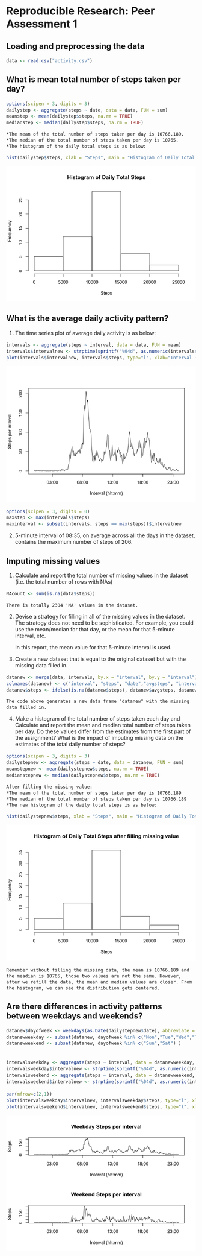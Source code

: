 # Reproducible Research: Peer Assessment 1


## Loading and preprocessing the data

```r
data <- read.csv("activity.csv")
```



## What is mean total number of steps taken per day?

```r
options(scipen = 3, digits = 3)
dailystep <- aggregate(steps ~ date, data = data, FUN = sum)
meanstep <- mean(dailystep$steps, na.rm = TRUE)
medianstep <- median(dailystep$steps, na.rm = TRUE)
```

    *The mean of the total number of steps taken per day is 10766.189.    
    *The median of the total number of steps taken per day is 10765.    
    *The histogram of the daily total steps is as below:


```r
hist(dailystep$steps, xlab = "Steps", main = "Histogram of Daily Total Steps")
```

![](PA1_template_files/figure-html/unnamed-chunk-3-1.png)

## What is the average daily activity pattern?

1. The time series plot of average daily activity is as below:


```r
intervals <- aggregate(steps ~ interval, data = data, FUN = mean)
intervals$intervalnew <- strptime(sprintf("%04d", as.numeric(intervals$interval)), format="%H%M")
plot(intervals$intervalnew, intervals$steps, type="l", xlab="Interval (hh:mm)", ylab="Steps per interval")
```

![](PA1_template_files/figure-html/unnamed-chunk-4-1.png)

```r
options(scipen = 3, digits = 0)
maxstep <- max(intervals$steps)
maxinterval <- subset(intervals, steps == max(steps))$intervalnew
```

2. 5-minute interval of 08:35, on average across all the days in the dataset, contains the maximum number of steps of 206. 


## Imputing missing values


1. Calculate and report the total number of missing values in the dataset (i.e. the total number of rows with NAs)


```r
NAcount <- sum(is.na(data$steps))
```

    There is totally 2304 'NA' values in the dataset.


2. Devise a strategy for filling in all of the missing values in the dataset. The strategy does not need to be sophisticated. For example, you could use the mean/median for that day, or the mean for that 5-minute interval, etc.


    In this report, the mean value for that 5-minute interval is used.
    
3. Create a new dataset that is equal to the original dataset but with the missing data filled in.


```r
datanew <- merge(data, intervals, by.x = "interval", by.y = "interval")
colnames(datanew) <- c("interval", "steps", "date","avgsteps", "intervalnew")
datanew$steps <- ifelse(is.na(datanew$steps), datanew$avgsteps, datanew$steps)
```

    The code above generates a new data frame "datanew" with the missing data filled in.



4. Make a histogram of the total number of steps taken each day and Calculate and report the mean and median total number of steps taken per day. Do these values differ from the estimates from the first part of the assignment? What is the impact of imputing missing data on the estimates of the total daily number of steps?


```r
options(scipen = 3, digits = 3)
dailystepnew <- aggregate(steps ~ date, data = datanew, FUN = sum)
meanstepnew <- mean(dailystepnew$steps, na.rm = TRUE)
medianstepnew <- median(dailystepnew$steps, na.rm = TRUE)
```
    After filling the missing value:    
    *The mean of the total number of steps taken per day is 10766.189    
    *The median of the total number of steps taken per day is 10766.189    
    *The new histogram of the daily total steps is as below:


```r
hist(dailystepnew$steps, xlab = "Steps", main = "Histogram of Daily Total Steps after filling missing value")
```

![](PA1_template_files/figure-html/unnamed-chunk-8-1.png)

    Remember without filling the missing data, the mean is 10766.189 and the meadian is 10765, those two values are not the same. However, after we refill the data, the mean and median values are closer. From the histogram, we can see the distribution gets centered.


## Are there differences in activity patterns between weekdays and weekends?


```r
datanew$dayofweek <- weekdays(as.Date(dailystepnew$date), abbreviate = TRUE) 
datanewweekday <- subset(datanew, dayofweek %in% c("Mon","Tue","Wed","Thu","Fri") ) 
datanewweekend <- subset(datanew, dayofweek %in% c("Sun","Sat") ) 


intervalsweekday <- aggregate(steps ~ interval, data = datanewweekday, FUN = mean)
intervalsweekday$intervalnew <- strptime(sprintf("%04d", as.numeric(intervalsweekday$interval)), format="%H%M")
intervalsweekend <- aggregate(steps ~ interval, data = datanewweekend, FUN = mean)
intervalsweekend$intervalnew <- strptime(sprintf("%04d", as.numeric(intervalsweekend$interval)), format="%H%M")

par(mfrow=c(2,1))
plot(intervalsweekday$intervalnew, intervalsweekday$steps, type="l", xlab="Interval (hh:mm)", ylab="Steps", main = "Weekday Steps per interval")
plot(intervalsweekend$intervalnew, intervalsweekend$steps, type="l", xlab="Interval (hh:mm)", ylab="Steps", main = "Weekend Steps per interval")
```

![](PA1_template_files/figure-html/unnamed-chunk-9-1.png)
